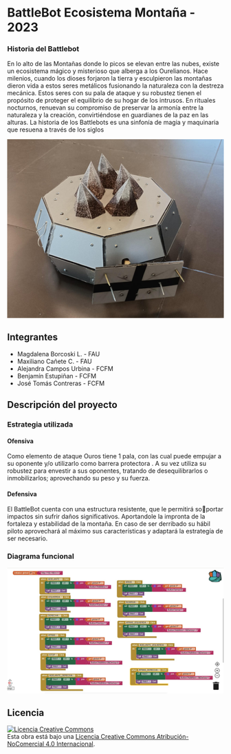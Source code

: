 # BattleBot Ecosistema Montaña - 2023


### Historia del Battlebot
En lo alto de las Montañas donde lo picos se elevan entre las nubes, existe un ecosistema mágico y misterioso 
que alberga a los Ourelianos. Hace milenios, cuando los dioses forjaron la tierra y esculpieron las montañas 
dieron vida a estos seres metálicos fusionando la naturaleza con la destreza mecánica. Estos seres con su pala de 
ataque y su robustez tienen el propósito de proteger el equilibrio de su hogar de los intrusos.
En rituales nocturnos, renuevan su compromiso de preservar la armonía entre la naturaleza y la creación, 
convirtiéndose en guardianes de la paz en las alturas. La historia de los Battlebots es una sinfonía de magia y 
maquinaria que resuena a través de los siglos
  
![Robot Ejemplo](/multimedia/bot.jpeg)

## Integrantes
- Magdalena Borcoski L. - FAU
- Maxiliano Cañete C. - FAU
- Alejandra Campos Urbina - FCFM
- Benjamín Estupiñan - FCFM
- José Tomás Contreras - FCFM


## Descripción del proyecto
  
### Estrategia utilizada
  
#### Ofensiva
Como elemento de ataque Ouros tiene 1 pala, con las cual puede empujar a su oponente 
y/o utilizarlo como barrera protectora . A su vez utiliza su robustez para envestir a sus oponentes, tratando de desequilibrarlos o inmobilizarlos; aprovechando su peso y su fuerza.

#### Defensiva
El BattleBot cuenta con una estructura resistente, que le permitirá soportar impactos sin sufrir daños significativos. Aportandole la impronta 
de la fortaleza y estabilidad de la montaña. 
En caso de ser derribado su hábil piloto aprovechará al máximo sus características y adaptará la estrategía de ser necesario.

### Diagrama funcional
![Robot Ejemplo](/multimedia/bloques.jpeg)

## Licencia
<a rel="license" href="http://creativecommons.org/licenses/by-nc/4.0/"><img alt="Licencia Creative Commons" style="border-width:0" src="https://i.creativecommons.org/l/by-nc/4.0/88x31.png" /></a><br />Esta obra está bajo una <a rel="license" href="http://creativecommons.org/licenses/by-nc/4.0/">Licencia Creative Commons Atribución-NoComercial 4.0 Internacional</a>.
